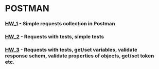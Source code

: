 # POSTMAN
### [HW_1](https://github.com/Pavlik1100/POSTMAN/tree/main/HW_1) - Simple requests collection in Postman   
### [HW_2](https://github.com/Pavlik1100/POSTMAN/tree/main/HW_2) - Requests with tests, simple tests
### [HW_3](https://github.com/Pavlik1100/POSTMAN/tree/main/HW_3) - Requests with tests, get/set variables, validate response schem, validate properties of objects, get/set token etc.  
